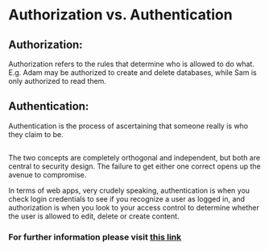 Authorization vs. Authentication
================================

<h2>Authorization:</h2>
  <p>
    Authorization refers to the rules that determine who is allowed to do what.
    E.g. Adam may be authorized to create and delete databases, while Sam is only authorized to read them.
  </p>

<h2>Authentication:</h2>
  <p>
    Authentication is the process of ascertaining that someone really is who they claim to be.
  </p>

<h2></h2>
  <p>
    The two concepts are completely orthogonal and independent, but both are central to security design.
    The failure to get either one correct opens up the avenue to compromise.
  </p>
  <p>
    In terms of web apps, very crudely speaking, authentication is when you check login credentials to see if you recognize a user as logged in,
    and authorization is when you look to your access control to determine whether the user is allowed to edit, delete or create content.
  </p>

<h3>For further information please visit <a href="http://en.wikipedia.org/wiki/AAA_protocol">this link</a></h3>
